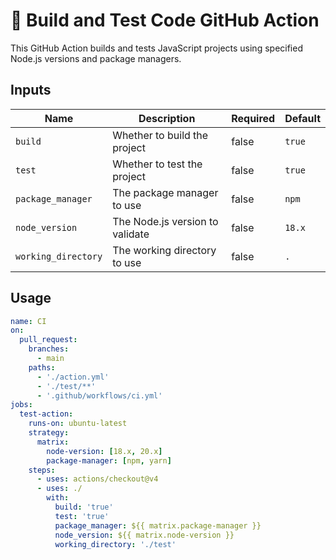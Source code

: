 # 🧪 Build and Test Code GitHub Action

This GitHub Action builds and tests JavaScript projects using specified Node.js versions and package managers.

## Inputs

| Name               | Description                          | Required | Default |
|--------------------|--------------------------------------|----------|---------|
| `build`            | Whether to build the project         | false    | `true`  |
| `test`             | Whether to test the project          | false    | `true`  |
| `package_manager`  | The package manager to use           | false    | `npm`   |
| `node_version`     | The Node.js version to validate      | false    | `18.x`  |
| `working_directory`| The working directory to use         | false    | `.`     |

## Usage

```yaml
name: CI
on:
  pull_request:
    branches:
      - main
    paths:
      - './action.yml'
      - './test/**'
      - '.github/workflows/ci.yml'
jobs:
  test-action:
    runs-on: ubuntu-latest
    strategy:
      matrix:
        node-version: [18.x, 20.x]
        package-manager: [npm, yarn]
    steps:
      - uses: actions/checkout@v4
      - uses: ./
        with:
          build: 'true'
          test: 'true'
          package_manager: ${{ matrix.package-manager }}
          node_version: ${{ matrix.node-version }}
          working_directory: './test'
```
